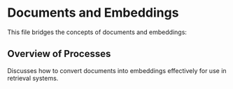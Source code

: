 # Documents and Embeddings

This file bridges the concepts of documents and embeddings:

## Overview of Processes
Discusses how to convert documents into embeddings effectively for use in retrieval systems.

